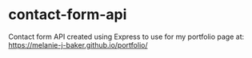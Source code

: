 # contact-form-api
Contact form API created using Express to use for my portfolio page at: https://melanie-j-baker.github.io/portfolio/
